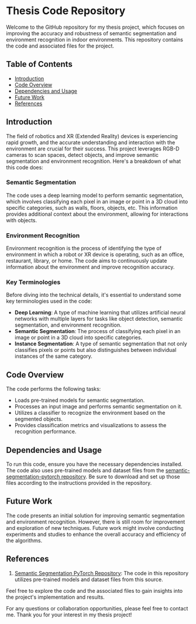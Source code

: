 # Thesis Code Repository

Welcome to the GitHub repository for my thesis project, which focuses on improving the accuracy and robustness of semantic segmentation and environment recognition in indoor environments. This repository contains the code and associated files for the project.

## Table of Contents
- [Introduction](#introduction)
- [Code Overview](#code-overview)
- [Dependencies and Usage](#dependencies-and-usage)
- [Future Work](#future-work)
- [References](#references)

## Introduction

The field of robotics and XR (Extended Reality) devices is experiencing rapid growth, and the accurate understanding and interaction with the environment are crucial for their success. This project leverages RGB-D cameras to scan spaces, detect objects, and improve semantic segmentation and environment recognition. Here's a breakdown of what this code does:

### Semantic Segmentation

The code uses a deep learning model to perform semantic segmentation, which involves classifying each pixel in an image or point in a 3D cloud into specific categories, such as walls, floors, objects, etc. This information provides additional context about the environment, allowing for interactions with objects.

### Environment Recognition

Environment recognition is the process of identifying the type of environment in which a robot or XR device is operating, such as an office, restaurant, library, or home. The code aims to continuously update information about the environment and improve recognition accuracy.

### Key Terminologies

Before diving into the technical details, it's essential to understand some key terminologies used in the code:

- **Deep Learning**: A type of machine learning that utilizes artificial neural networks with multiple layers for tasks like object detection, semantic segmentation, and environment recognition.
- **Semantic Segmentation**: The process of classifying each pixel in an image or point in a 3D cloud into specific categories.
- **Instance Segmentation**: A type of semantic segmentation that not only classifies pixels or points but also distinguishes between individual instances of the same category.

## Code Overview

The code performs the following tasks:

- Loads pre-trained models for semantic segmentation.
- Processes an input image and performs semantic segmentation on it.
- Utilizes a classifier to recognize the environment based on the segmented objects.
- Provides classification metrics and visualizations to assess the recognition performance.

## Dependencies and Usage

To run this code, ensure you have the necessary dependencies installed. The code also uses pre-trained models and dataset files from the [semantic-segmentation-pytorch repository](https://github.com/CSAILVision/semantic-segmentation-pytorch). Be sure to download and set up those files according to the instructions provided in the repository.

## Future Work

The code presents an initial solution for improving semantic segmentation and environment recognition. However, there is still room for improvement and exploration of new techniques. Future work might involve conducting experiments and studies to enhance the overall accuracy and efficiency of the algorithms.

## References

1. [Semantic Segmentation PyTorch Repository](https://github.com/CSAILVision/semantic-segmentation-pytorch): The code in this repository utilizes pre-trained models and dataset files from this source.

Feel free to explore the code and the associated files to gain insights into the project's implementation and results.

For any questions or collaboration opportunities, please feel free to contact me. Thank you for your interest in my thesis project!
